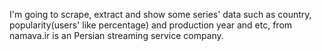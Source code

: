 I'm going to scrape, extract and show some series' data such as country, popularity(users' like percentage) and production year and etc, from namava.ir is an Persian streaming service company. 
